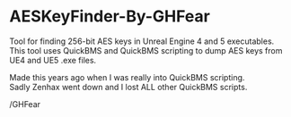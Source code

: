 # AESKeyFinder-By-GHFear
Tool for finding 256-bit AES keys in Unreal Engine 4 and 5 executables.<br>
This tool uses QuickBMS and QuickBMS scripting to dump AES keys from UE4 and UE5 .exe files.<br>

Made this years ago when I was really into QuickBMS scripting.<br>
Sadly Zenhax went down and I lost ALL other QuickBMS scripts.

/GHFear
